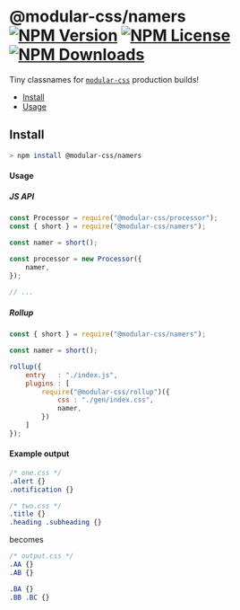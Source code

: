 @modular-css/namers [![NPM Version](https://img.shields.io/npm/v/@modular-css/namers.svg)](https://www.npmjs.com/package/@modular-css/namers) [![NPM License](https://img.shields.io/npm/l/@modular-css/namers.svg)](https://www.npmjs.com/package/@modular-css/namers) [![NPM Downloads](https://img.shields.io/npm/dm/@modular-css/namers.svg)](https://www.npmjs.com/package/@modular-css/namers)
=================

Tiny classnames for [`modular-css`](https://github.com/tivac/modular-css) production builds!

- [Install](#install)
- [Usage](#usage)

## Install

```bash
> npm install @modular-css/namers
```

#### Usage

##### JS API

```js
const Processor = require("@modular-css/processor");
const { short } = require("@modular-css/namers");

const namer = short();

const processor = new Processor({
    namer,
});
    
// ...
```

##### Rollup

```js
const { short } = require("@modular-css/namers");

const namer = short();

rollup({
    entry   : "./index.js",
    plugins : [
        require("@modular-css/rollup")({
            css : "./gen/index.css",
            namer,
        })
    ]
});
```

#### Example output

```css
/* one.css */
.alert {}
.notification {}

/* two.css */
.title {}
.heading .subheading {}
```

becomes

```css
/* output.css */
.AA {}
.AB {}

.BA {}
.BB .BC {}
```

